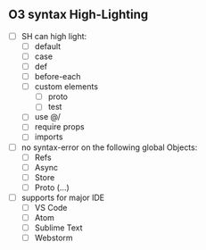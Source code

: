 ## O3 syntax High-Lighting
- [ ] SH can high light:
    - [ ] default
    - [ ] case
    - [ ] def
    - [ ] before-each
    - [ ] custom elements
        - [ ] proto
        - [ ] test
    - [ ] use @/
    - [ ] require props
    - [ ] imports
- [ ] no syntax-error on the following global Objects:
    - [ ] Refs
    - [ ] Async
    - [ ] Store
    - [ ] Proto (...)
- [ ] supports for major IDE
    - [ ] VS Code
    - [ ] Atom
    - [ ] Sublime Text
    - [ ] Webstorm